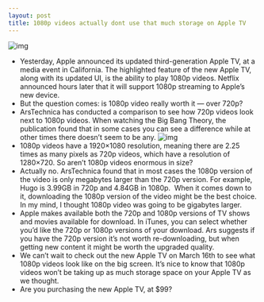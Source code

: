 ```yaml
---
layout: post
title: 1080p videos actually dont use that much storage on Apple TV
---
```

![img](http://media.idownloadblog.com/wp-content/uploads/2012/03/Apple-TV-3-1080p.jpg)
* Yesterday, Apple announced its updated third-generation Apple TV, at a media event in California. The highlighted feature of the new Apple TV, along with its updated UI, is the ability to play 1080p videos. Netflix announced hours later that it will support 1080p streaming to Apple’s new device.
* But the question comes: is 1080p video really worth it — over 720p? 
* ArsTechnica has conducted a comparison to see how 720p videos look next to 1080p videos. When watching the Big Bang Theory, the publication found that in some cases you can see a difference while at other times there doesn’t seem to be any.
![img](http://media.idownloadblog.com/wp-content/uploads/2012/03/1080p-apple-tv.jpg)
* 1080p videos have a 1920×1080 resolution, meaning there are 2.25 times as many pixels as 720p videos, which have a resolution of 1280×720. So aren’t 1080p videos enormous in size?
* Actually no. ArsTechnica found that in most cases the 1080p version of the video is only megabytes larger than the 720p version. For example, Hugo is 3.99GB in 720p and 4.84GB in 1080p.  When it comes down to it, downloading the 1080p version of the video might be the best choice. In my mind, I thought 1080p video was going to be gigabytes larger.
* Apple makes available both the 720p and 1080p versions of TV shows and movies available for download. In iTunes, you can select whether you’d like the 720p or 1080p versions of your download. Ars suggests if you have the 720p version it’s not worth re-downloading, but when getting new content it might be worth the upgraded quality.
* We can’t wait to check out the new Apple TV on March 16th to see what 1080p videos look like on the big screen. It’s nice to know that 1080p videos won’t be taking up as much storage space on your Apple TV as we thought.
* Are you purchasing the new Apple TV, at $99?

